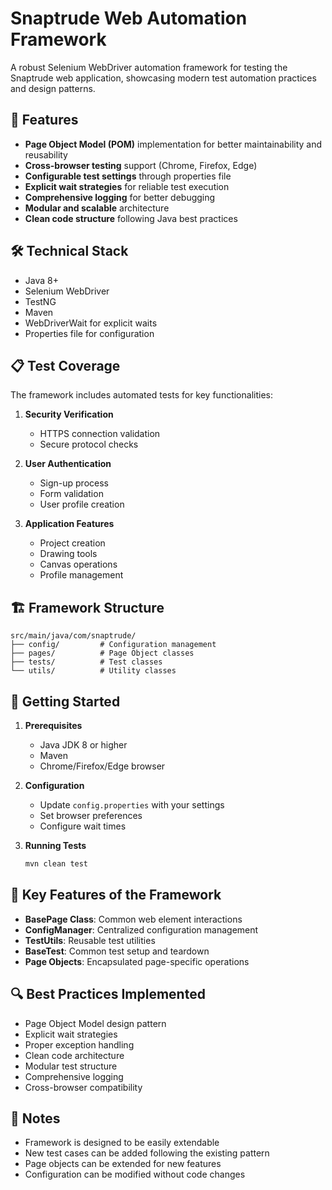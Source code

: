 # Snaptrude Web Automation Framework

A robust Selenium WebDriver automation framework for testing the Snaptrude web application, showcasing modern test automation practices and design patterns.

## 🚀 Features

- **Page Object Model (POM)** implementation for better maintainability and reusability
- **Cross-browser testing** support (Chrome, Firefox, Edge)
- **Configurable test settings** through properties file
- **Explicit wait strategies** for reliable test execution
- **Comprehensive logging** for better debugging
- **Modular and scalable** architecture
- **Clean code structure** following Java best practices

## 🛠️ Technical Stack

- Java 8+
- Selenium WebDriver
- TestNG
- Maven
- WebDriverWait for explicit waits
- Properties file for configuration

## 📋 Test Coverage

The framework includes automated tests for key functionalities:

1. **Security Verification**
   - HTTPS connection validation
   - Secure protocol checks

2. **User Authentication**
   - Sign-up process
   - Form validation
   - User profile creation

3. **Application Features**
   - Project creation
   - Drawing tools
   - Canvas operations
   - Profile management

## 🏗️ Framework Structure

```
src/main/java/com/snaptrude/
├── config/         # Configuration management
├── pages/          # Page Object classes
├── tests/          # Test classes
└── utils/          # Utility classes
```

## 🚀 Getting Started

1. **Prerequisites**
   - Java JDK 8 or higher
   - Maven
   - Chrome/Firefox/Edge browser

2. **Configuration**
   - Update `config.properties` with your settings
   - Set browser preferences
   - Configure wait times

3. **Running Tests**
   ```bash
   mvn clean test
   ```

## 🎯 Key Features of the Framework

- **BasePage Class**: Common web element interactions
- **ConfigManager**: Centralized configuration management
- **TestUtils**: Reusable test utilities
- **BaseTest**: Common test setup and teardown
- **Page Objects**: Encapsulated page-specific operations

## 🔍 Best Practices Implemented

- Page Object Model design pattern
- Explicit wait strategies
- Proper exception handling
- Clean code architecture
- Modular test structure
- Comprehensive logging
- Cross-browser compatibility

## 📝 Notes

- Framework is designed to be easily extendable
- New test cases can be added following the existing pattern
- Page objects can be extended for new features
- Configuration can be modified without code changes
